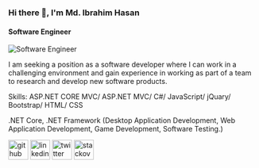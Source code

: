 ### Hi there 👋, I'm Md. Ibrahim Hasan
#### Software Engineer
![Software Engineer](https://media-exp1.licdn.com/dms/image/C5116AQE3mlMTqCEDoQ/profile-displaybackgroundimage-shrink_200_800/0/1567334393835?e=1643241600&v=beta&t=4zqNXWYLFtzHyQUUBAUfWXz57Xki7ze8KaLgnIlLJsM)

I am seeking a position as a software developer where I can work in a challenging environment and gain experience in working as part of a team to research and develop new software products.

Skills: ASP.NET CORE MVC/ ASP.NET MVC/ C#/ JavaScript/ jQuary/ Bootstrap/ HTML/ CSS

.NET Core, .NET Framework
(Desktop Application Development, Web Application Development, Game Development, Software Testing.)


[<img src='https://cdn.jsdelivr.net/npm/simple-icons@3.0.1/icons/github.svg' alt='github' height='40'>](https://github.com/hasanscse)  [<img src='https://cdn.jsdelivr.net/npm/simple-icons@3.0.1/icons/linkedin.svg' alt='linkedin' height='40'>](https://www.linkedin.com/in/hasan-scse/) [<img src='https://cdn.jsdelivr.net/npm/simple-icons@3.0.1/icons/twitter.svg' alt='twitter' height='40'>](https://twitter.com/hasanscse)  [<img src='https://cdn.jsdelivr.net/npm/simple-icons@3.0.1/icons/stackoverflow.svg' alt='stackoverflow' height='40'>](https://stackoverflow.com/users/17469169)  


